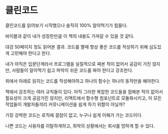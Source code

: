 # 클린코드

클린코드를 읽어보기 시작했으나 솔직히 100% 알아먹기가 힘들다.

바이블과 같이 내가 성장한만큼 이 책의 내용도 가져갈 수 있을 것 같다.

대강 50페이지 정도 읽어본 결과. 코드를 짤때 항상 좋은 코드를 작성하기 위해 심도있게 고민해야 한다고 한다.

내가 아직은 입문단계라서 프로그램을 실질적으로 짜본 적이 없어서 공감이 가진 않지만, 사람들이 알아먹기 쉽고 파악이 쉬운 코드를 짜야 한다고 강조한다.

위에서 아래로 읽히는 코드를 작성해야하고 하나의 함수는 하나의 동작만을 해야한다.

책에서 강조하는 여러 규칙들이 있다. 아직 그러한 복잡한 코드들을 접해본 적이 없어서 필요성이 크게 공감가진 않지만, 리액트에서 함수형 컴포넌트로 모듈화시키고, 이 모든 작업들이 개발자들끼리 커뮤니케이션을 쉽게 하기 위함이 아닐까?

가장 강력한 코드는 로직에 결점이 없고, 누구나 쉽게 이해가 가는 코드이다.

나쁜 코드는 사용자를 이탈하게하고, 최악의 상황에서는 회사를 망하게 할 수 있다.
